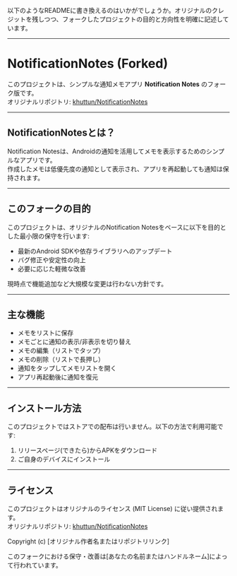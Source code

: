 以下のようなREADMEに書き換えるのはいかがでしょうか。オリジナルのクレジットを残しつつ、フォークしたプロジェクトの目的と方向性を明確に記述しています。

---

# NotificationNotes (Forked)

このプロジェクトは、シンプルな通知メモアプリ **Notification Notes** のフォーク版です。  
オリジナルリポジトリ: [khuttun/NotificationNotes](https://github.com/khuttun/NotificationNotes)

---

## NotificationNotesとは？

Notification Notesは、Androidの通知を活用してメモを表示するためのシンプルなアプリです。  
作成したメモは低優先度の通知として表示され、アプリを再起動しても通知は保持されます。

---

## このフォークの目的

このプロジェクトは、オリジナルのNotification Notesをベースに以下を目的とした最小限の保守を行います:

- 最新のAndroid SDKや依存ライブラリへのアップデート
- バグ修正や安定性の向上
- 必要に応じた軽微な改善

現時点で機能追加など大規模な変更は行わない方針です。

---

## 主な機能

- メモをリストに保存
- メモごとに通知の表示/非表示を切り替え
- メモの編集（リストでタップ）
- メモの削除（リストで長押し）
- 通知をタップしてメモリストを開く
- アプリ再起動後に通知を復元

---

## インストール方法

このプロジェクトではストアでの配布は行いません。以下の方法で利用可能です:

1. リリースページ(できたら)からAPKをダウンロード
2. ご自身のデバイスにインストール

---

## ライセンス

このプロジェクトはオリジナルのライセンス (MIT License) に従い提供されます。  
オリジナルリポジトリ: [khuttun/NotificationNotes](https://github.com/khuttun/NotificationNotes)

Copyright (c) [オリジナル作者名またはリポジトリリンク]  

このフォークにおける保守・改善は[あなたの名前またはハンドルネーム]によって行われています。
